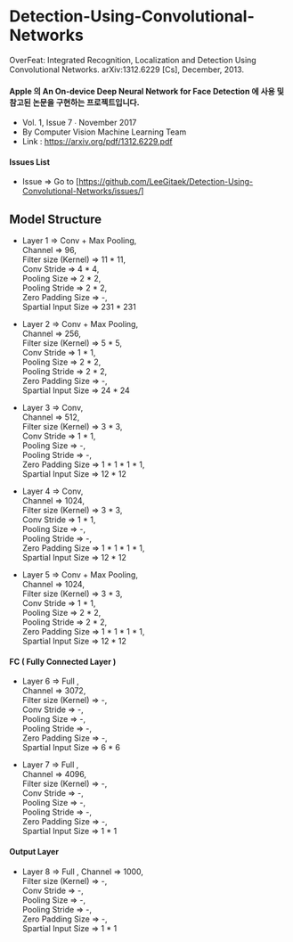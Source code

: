 # Detection-Using-Convolutional-Networks
 OverFeat: Integrated Recognition, Localization and Detection Using Convolutional Networks. arXiv:1312.6229 [Cs], December, 2013.


#### Apple 의 An On-device Deep Neural Network for Face Detection 에 사용 및 참고된 논문을 구현하는 프로젝트입니다.
- Vol. 1, Issue 7 ∙ November 2017 
- By Computer Vision Machine Learning Team
- Link : https://arxiv.org/pdf/1312.6229.pdf

#### Issues List 

- Issue => Go to [https://github.com/LeeGitaek/Detection-Using-Convolutional-Networks/issues/]

## Model Structure

- Layer 1
   => Conv + Max Pooling, <br>
      Channel => 96, <br>
      Filter size (Kernel) => 11 * 11, <br>
      Conv Stride => 4 * 4, <br>
      Pooling Size => 2 * 2, <br>
      Pooling Stride => 2 * 2, <br>
      Zero Padding Size => -, <br>
      Spartial Input Size => 231 * 231 <br>
      
      
- Layer 2
   => Conv + Max Pooling, <br>
      Channel => 256, <br>
      Filter size (Kernel) => 5 * 5, <br>
      Conv Stride => 1 * 1, <br>
      Pooling Size => 2 * 2, <br>
      Pooling Stride => 2 * 2, <br>
      Zero Padding Size => -, <br>
      Spartial Input Size => 24 * 24 <br>
      
      
- Layer 3
   => Conv, <br>
      Channel => 512, <br>
      Filter size (Kernel) => 3 * 3, <br>
      Conv Stride => 1 * 1, <br>
      Pooling Size => -, <br>
      Pooling Stride => -, <br>
      Zero Padding Size => 1 * 1 * 1 * 1, <br>
      Spartial Input Size => 12 * 12 <br>
      
- Layer 4
   => Conv, <br>
      Channel => 1024, <br>
      Filter size (Kernel) => 3 * 3, <br>
      Conv Stride => 1 * 1, <br>
      Pooling Size => -, <br>
      Pooling Stride => -, <br>
      Zero Padding Size => 1 * 1 * 1 * 1, <br>
      Spartial Input Size => 12 * 12 <br>
      
- Layer 5
   => Conv + Max Pooling, <br>
      Channel => 1024, <br>
      Filter size (Kernel) => 3 * 3, <br>
      Conv Stride => 1 * 1, <br>
      Pooling Size => 2 * 2, <br>
      Pooling Stride => 2 * 2, <br>
      Zero Padding Size => 1 * 1 * 1 * 1, <br>
      Spartial Input Size => 12 * 12 <br>
     
#### FC ( Fully Connected Layer )
- Layer 6
   => Full , <br>
      Channel => 3072, <br>
      Filter size (Kernel) => -, <br>
      Conv Stride => -, <br>
      Pooling Size => -, <br>
      Pooling Stride => -, <br>
      Zero Padding Size => -, <br>
      Spartial Input Size => 6 * 6 <br>
   
- Layer 7
   => Full , <br>
      Channel => 4096, <br>
      Filter size (Kernel) => -, <br>
      Conv Stride => -, <br>
      Pooling Size => -, <br>
      Pooling Stride => -, <br>
      Zero Padding Size => -, <br>
      Spartial Input Size => 1 * 1 <br>
      
#### Output Layer 
- Layer 8
   => Full ,
      Channel => 1000, <br>
      Filter size (Kernel) => -, <br>
      Conv Stride => -, <br>
      Pooling Size => -, <br>
      Pooling Stride => -, <br>
      Zero Padding Size => -, <br>
      Spartial Input Size => 1 * 1 <br>
